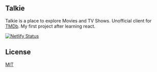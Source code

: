## Talkie
Talkie is a place to explore Movies and TV Shows. Unofficial client for [TMDb](https://www.themoviedb.org/). My first project after learning react.

[![Netlify Status](https://api.netlify.com/api/v1/badges/e70f5ea3-a4eb-46d8-ac2c-0f0010884121/deploy-status)](https://app.netlify.com/sites/talkie/deploys)

## License

[MIT](https://github.com/azhavrid/movie-swiper/blob/master/LICENSE)

